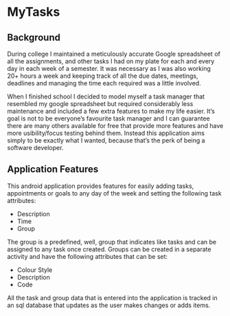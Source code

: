 MyTasks
=======

Background
-----------
During college I maintained a meticulously accurate Google spreadsheet of all the assignments, and other tasks I had on my plate for each and every day in each week of a semester. It was necessary as I was also working 20+ hours a week and keeping track of all the due dates, meetings, deadlines and managing the time each required was a little involved.

When I finished school I decided to model myself a task manager that resembled my google spreadsheet but required considerably less maintenance and included a few extra features to make my life easier. It’s goal is not to be everyone’s favourite task manager and I can guarantee there are many others available for free that provide more features and have more usibility/focus testing behind them. Instead this application aims simply to be exactly what I wanted, because that’s the perk of being a software developer.


Application Features
--------------------
This android application provides features for easily adding tasks, appointments or goals to any day of the week and setting the following task attributes:
- Description
- Time
- Group

The group is a predefined, well, group that indicates like tasks and can be assigned to any task once created. Groups can be created in a separate activity and have the following attributes that can be set:
- Colour Style
- Description
- Code

All the task and group data that is entered into the application is tracked in an sql database that updates as the user makes changes or adds items.
